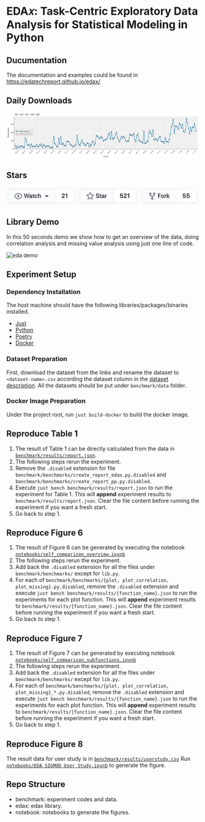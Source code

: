 # EDA𝑥: Task-Centric Exploratory Data Analysis for Statistical Modeling in Python

## Ducumentation
The documentation and examples could be found in https://edatechreport.github.io/edax/.

## Daily Downloads
![Daily Downloads](daily_downloads.png)

## Stars
![Stars](stars.png)


## Library Demo
In this 50 seconds demo we show how to get an overview of the data, doing correlation analysis
and missing value analysis using just one line of code.

![eda demo](EDAx.gif)

## Experiment Setup

### Dependency Installation
The host machine should have the following libraries/packages/binaries installed.

- [Just](https://github.com/casey/just)
- [Python](https://www.python.org/downloads/)
- [Poetry](https://python-poetry.org/)
- [Docker](https://www.docker.com/)

### Dataset Preparation
First, download the dataset from the links and rename the dataset to `<dataset-name>.csv`
according the dataset column in the [dataset description](dataset.pdf).
All the datasets should be put under `benchmark/data` folder.

### Docker Image Preparation
Under the project root, run `just build-docker` to build the docker image.

## Reproduce Table 1
1. The result of Table 1 can be directly calculated from the data in [`benchmark/results/report.json`](benchmark/results/report.json).
2. The following steps rerun the experiment.
3. Remove the `.disabled` extension for file `benchmark/benchmarks/create_report_edax.py.disabled` and `benchmark/benchmarks/create_report_pp.py.disabled`.
4. Execute `just bench benchmark/results/report.json` to run the experiment for Table 1.
   This will **append** experiment results to `benchmark/results/report.json`. Clear the file content before running the experiment if you want a fresh start.
5. Go back to step 1.

## Reproduce Figure 6
1. The result of Figure 6 can be generated by executing the notebook [`notebooks/self_comparison_overview.ipynb`](https://nbviewer.jupyter.org/github/edatechreport/edax/blob/master/notebooks/self_comparison_overview.ipynb)
2. The following steps rerun the experiment.
3. Add back the `.disabled` extension for all the files under `benchmark/benchmarks/` except for `lib.py`.
4. For each of `benchmark/benchmarks/{plot, plot_correlation, plot_missing}.py.disabled`,
   remove the `.disabled` extension and execute `just bench benchmark/results/{function_name}.json` to run the experiments for each plot function.
   This will **append** experiment results to `benchmark/results/{function_name}.json`. Clear the file content before running the experiment if you want a fresh start.
5. Go back to step 1.

## Reproduce Figure 7
1. The result of Figure 7 can be generated by executing notebook [`notebooks/self_comparison_subfunctions.ipynb`](https://nbviewer.jupyter.org/github/edatechreport/edax/blob/master/notebooks/self_comparison_subfunctions.ipynb)
2. The following steps rerun the experiment.
3. Add back the `.disabled` extension for all the files under `benchmark/benchmarks/` except for `lib.py`.
4. For each of `benchmark/benchmarks/{plot, plot_correlation, plot_missing}_*.py.disabled`,
   remove the `.disabled` extension and execute `just bench benchmark/results/{function_name}.json` to run the experiments for each plot function.
   This will **append** experiment results to `benchmark/results/{function_name}.json`. Clear the file content before running the experiment if you want a fresh start.
5. Go back to step 1.

## Reproduce Figure 8
The result data for user study is in [`benchmark/results/userstudy.csv`](benchmark/results/userstudy.csv)
Run [`notebooks/EDA SIGMOD User Study.ipynb`](https://nbviewer.jupyter.org/github/edatechreport/edax/blob/master/notebooks/EDA%20SIGMOD%20User%20Study.ipynb) to generate the figure.

## Repo Structure

- benchmark: experiment codes and data.
- edax: edax library.
- notebook: notebooks to generate the figures.
